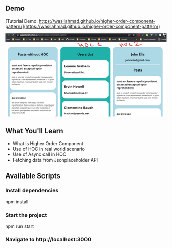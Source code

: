 
## Demo
[Tutorial Demo: https://wasilahmad.github.io/higher-order-component-pattern/](https://wasilahmad.github.io/higher-order-component-pattern/)

![Screenshot](https://github.com/wasilahmad/higher-order-component-pattern/blob/master/public/react-HOC-pattern.png 'Tutorial Screenshot')


## What You'll Learn
-   What is Higher Order Component
-   Use of HOC in real world scenario
-   Use of Async call in HOC
-   Fetching data from Jsonplaceholder API


## Available Scripts

### Install dependencies
npm install

### Start the project
npm run start

### Navigate to http://localhost:3000

